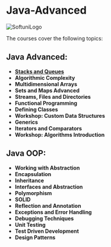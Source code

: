 # Java-Advanced

![SoftuniLogo](https://user-images.githubusercontent.com/110605865/183459408-9cc75814-de69-4b40-9ff4-edccdb15148a.png)


 The courses cover the following topics:                      
 
 ## Java Advanced:

- [**Stacks and Queues**](https://github.com/MerianBlagoeva/Java-Advanced/tree/main/Java%20Advanced/StacksAndQueues/src/Lab)
- **Algorithmic Complexity**
- **Multidimensional Arrays**
- **Sets and Maps Advanced**
- **Streams, Files and Directories**
- **Functional Programming**
- **Defining Classes**
- **Workshop: Custom Data Structures**
- **Generics**
- **Iterators and Comparators**
- **Workshop: Algorithms Introduction**

## Java OOP:
- **Working with Abstraction**
- **Encapsulation**
- **Inheritance**
- **Interfaces and Abstraction**
- **Polymorphism**
- **SOLID**
- **Reflection and Annotation**
- **Exceptions and Error Handling**
- **Debugging Techniques**
- **Unit Testing**
- **Test Driven Development**
- **Design Patterns**
